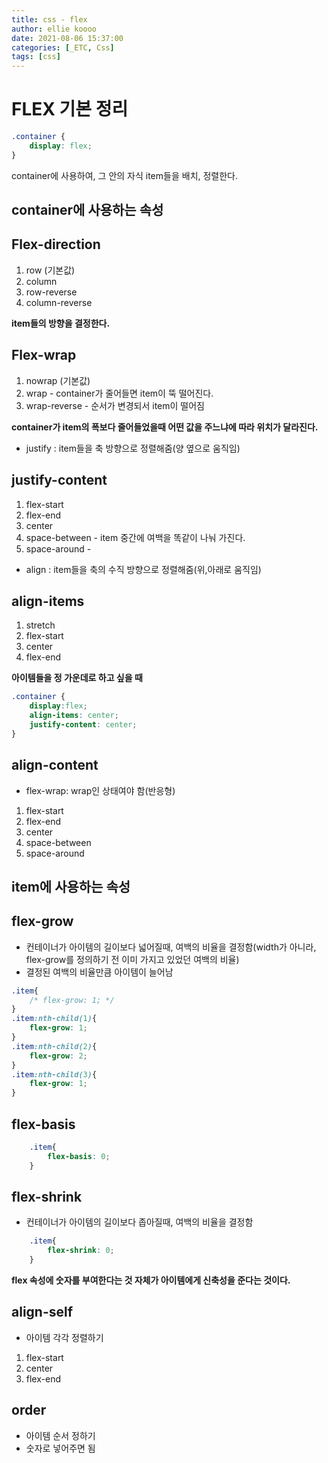 ```yaml
---
title: css - flex
author: ellie koooo
date: 2021-08-06 15:37:00 
categories: [_ETC, Css]
tags: [css]
---
```



# FLEX 기본 정리

```css
.container {
    display: flex;
}
```
container에 사용하여, 그 안의 자식 item들을 배치, 정렬한다.

## container에 사용하는 속성

## Flex-direction 
1. row (기본값) 
2. column  
3. row-reverse
4. column-reverse

**item들의 방향을 결정한다.**

## Flex-wrap 
1. nowrap (기본값)                      
2. wrap - container가 줄어들면 item이 뚝 떨어진다.
3. wrap-reverse - 순서가 변경되서 item이 떨어짐  

**container가 item의 폭보다 줄어들었을때 어떤 값을 주느냐에 따라 위치가 달라진다.**


* justify : item들을 축 방향으로 정렬해줌(양 옆으로 움직임) 

## justify-content
1. flex-start
2. flex-end  
3. center
4. space-between - item 중간에 여백을 똑같이 나눠 가진다. 
5. space-around - 

* align : item들을 축의 수직 방향으로 정렬해줌(위,아래로 움직임)

## align-items
1. stretch
2. flex-start
2. center
3. flex-end


**아이템들을 정 가운데로 하고 싶을 때**

```css
.container {
    display:flex;
    align-items: center;
    justify-content: center;
}
```

## align-content
- flex-wrap: wrap인 상태여야 함(반응형)

1. flex-start
2. flex-end
3. center
4. space-between
5. space-around


## item에 사용하는 속성

## flex-grow 

- 컨테이너가 아이템의 길이보다 넓어질때, 여백의 비율을 결정함(width가 아니라, flex-grow를 정의하기 전 이미 가지고 있었던 여백의 비율)
- 결정된 여백의 비율만큼 아이템이 늘어남

```css
.item{
    /* flex-grow: 1; */
}
.item:nth-child(1){
    flex-grow: 1;
}
.item:nth-child(2){
    flex-grow: 2;
}
.item:nth-child(3){
    flex-grow: 1;
}
```


## flex-basis

```css
    .item{
        flex-basis: 0;
    }
```

## flex-shrink

- 컨테이너가 아이템의 길이보다 좁아질때, 여백의 비율을 결정함

```css
    .item{
        flex-shrink: 0;
    }
```

**flex 속성에 숫자를 부여한다는 것 자체가 아이템에게 신축성을 준다는 것이다.** 


## align-self

- 아이템 각각 정렬하기

1. flex-start
2. center
3. flex-end

## order

- 아이템 순서 정하기
- 숫자로 넣어주면 됨


